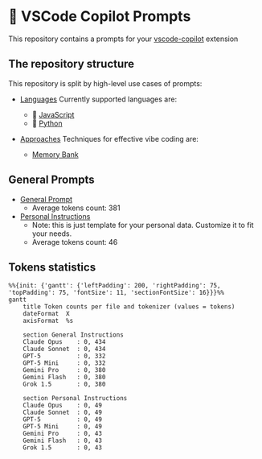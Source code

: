 # 🤖 VSCode Copilot Prompts

This repository contains a prompts for your [vscode-copilot](https://code.visualstudio.com/docs/copilot/overview) extension

## The repository structure

This repository is split by high-level use cases of prompts:

- [Languages](./languages)
  Currently supported languages are:
  - 📜 [JavaScript](./languages/javascript)
  - 🐍 [Python](./languages/python)

- [Approaches](./approaches)
  Techniques for effective vibe coding are:
  - [Memory Bank](./approaches/memory-bank.md)

## General Prompts

- [General Prompt](./general-instructions.md)
  - Average tokens count: 381
- [Personal Instructions](./personal-instructions.md)
  - Note: this is just template for your personal data. Customize it to fit your needs.
  - Average tokens count: 46

## Tokens statistics

```mermaid
%%{init: {'gantt': {'leftPadding': 200, 'rightPadding': 75, 'topPadding': 75, 'fontSize': 11, 'sectionFontSize': 16}}}%%
gantt
    title Token counts per file and tokenizer (values = tokens)
    dateFormat  X
    axisFormat  %s

    section General Instructions
    Claude Opus    : 0, 434
    Claude Sonnet  : 0, 434
    GPT-5          : 0, 332
    GPT-5 Mini     : 0, 332
    Gemini Pro     : 0, 380
    Gemini Flash   : 0, 380
    Grok 1.5       : 0, 380

    section Personal Instructions
    Claude Opus    : 0, 49
    Claude Sonnet  : 0, 49
    GPT-5          : 0, 49
    GPT-5 Mini     : 0, 49
    Gemini Pro     : 0, 43
    Gemini Flash   : 0, 43
    Grok 1.5       : 0, 43

```
